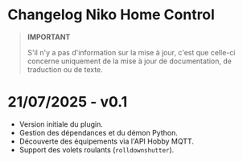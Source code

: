 # Changelog Niko Home Control

>**IMPORTANT**
>
>S'il n'y a pas d'information sur la mise à jour, c'est que celle-ci concerne uniquement de la mise à jour de documentation, de traduction ou de texte.

# 21/07/2025 - v0.1
- Version initiale du plugin.
- Gestion des dépendances et du démon Python.
- Découverte des équipements via l'API Hobby MQTT.
- Support des volets roulants (`rolldownshutter`).
